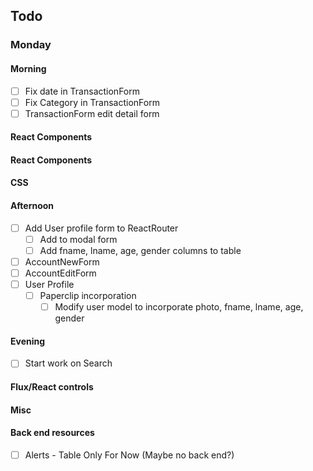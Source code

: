 ## Todo
### Monday
#### Morning
- [ ] Fix date in TransactionForm
- [ ] Fix Category in TransactionForm
- [ ] TransactionForm edit detail form
#### React Components
#### React Components
#### CSS
#### Afternoon
- [ ] Add User profile form to ReactRouter
  - [ ] Add to modal form
  - [ ] Add fname, lname, age, gender columns to table
- [ ] AccountNewForm
- [ ] AccountEditForm
- [ ] User Profile
  - [ ] Paperclip incorporation
    -[ ] Modify user model to incorporate photo, fname, lname, age, gender
#### Evening
- [ ] Start work on Search
#### Flux/React controls
#### Misc
#### Back end resources
- [ ] Alerts - Table Only For Now (Maybe no back end?)

